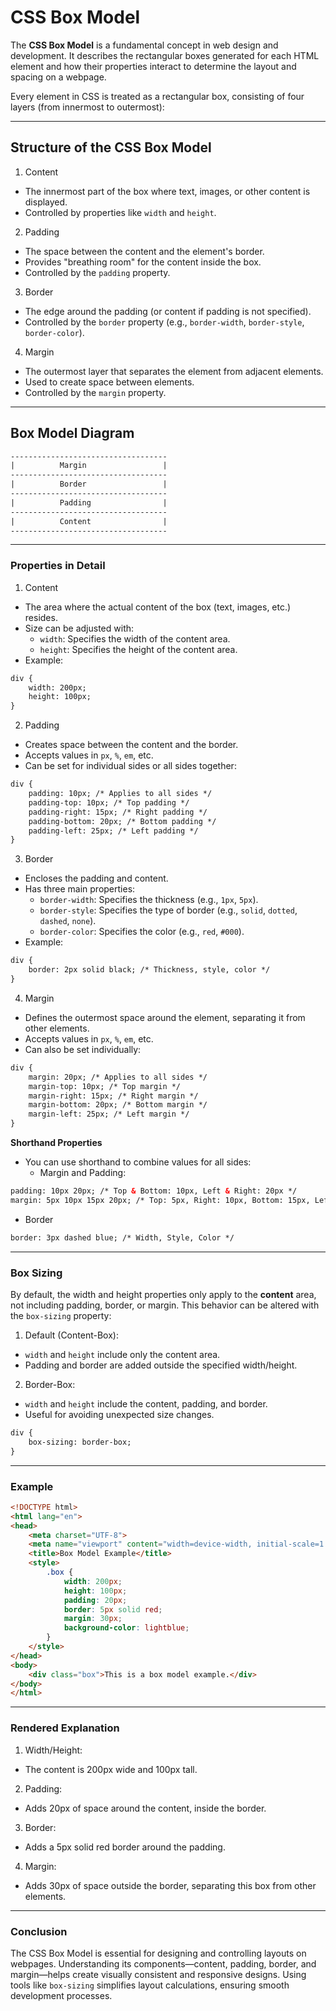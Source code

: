 # CSS Box Model

The **CSS Box Model** is a fundamental concept in web design and development. It describes the rectangular boxes generated for each HTML element and how their properties interact to determine the layout and spacing on a webpage.

Every element in CSS is treated as a rectangular box, consisting of four layers (from innermost to outermost):

---

## Structure of the CSS Box Model
1. Content

  - The innermost part of the box where text, images, or other content is displayed.
  - Controlled by properties like `width` and `height`.


2. Padding

  - The space between the content and the element's border.
  - Provides "breathing room" for the content inside the box.
  - Controlled by the `padding` property.


3. Border

  - The edge around the padding (or content if padding is not specified).
  - Controlled by the `border` property (e.g., `border-width`, `border-style`, `border-color`).


4. Margin

  - The outermost layer that separates the element from adjacent elements.
  - Used to create space between elements.
  - Controlled by the `margin` property.

---

## Box Model Diagram

```html
-----------------------------------
|          Margin                 |
-----------------------------------
|          Border                 |
-----------------------------------
|          Padding                |
-----------------------------------
|          Content                |
-----------------------------------
```

---

### Properties in Detail

1. Content
  - The area where the actual content of the box (text, images, etc.) resides.
  - Size can be adjusted with:
    - `width`: Specifies the width of the content area.
    - `height`: Specifies the height of the content area.
  - Example:

```html
div {
    width: 200px;
    height: 100px;
}
```

2. Padding
  - Creates space between the content and the border.
  - Accepts values in `px`, `%`, `em`, etc.
  - Can be set for individual sides or all sides together:

```html
div {
    padding: 10px; /* Applies to all sides */
    padding-top: 10px; /* Top padding */
    padding-right: 15px; /* Right padding */
    padding-bottom: 20px; /* Bottom padding */
    padding-left: 25px; /* Left padding */
}
```

3. Border

  - Encloses the padding and content.
  - Has three main properties:
    - `border-width`: Specifies the thickness (e.g., `1px`, `5px`).
    - `border-style`: Specifies the type of border (e.g., `solid`, `dotted`, `dashed`, `none`).
    - `border-color`: Specifies the color (e.g., `red`, `#000`).
  - Example:

```html
div {
    border: 2px solid black; /* Thickness, style, color */
}
```

4. Margin

  - Defines the outermost space around the element, separating it from other elements.
  - Accepts values in `px`, `%`, `em`, etc.
  - Can also be set individually:

```html
div {
    margin: 20px; /* Applies to all sides */
    margin-top: 10px; /* Top margin */
    margin-right: 15px; /* Right margin */
    margin-bottom: 20px; /* Bottom margin */
    margin-left: 25px; /* Left margin */
}
```

**Shorthand Properties**
  - You can use shorthand to combine values for all sides:
    - Margin and Padding:
 
```html
padding: 10px 20px; /* Top & Bottom: 10px, Left & Right: 20px */
margin: 5px 10px 15px 20px; /* Top: 5px, Right: 10px, Bottom: 15px, Left: 20px */
```

   - Border


```html
border: 3px dashed blue; /* Width, Style, Color */
```

---


### Box Sizing
By default, the width and height properties only apply to the **content** area, not including padding, border, or margin. This behavior can be altered with the `box-sizing` property:

1. Default (Content-Box):

  - `width` and `height` include only the content area.
  - Padding and border are added outside the specified width/height.
2. Border-Box:

  - `width` and `height` include the content, padding, and border.
  - Useful for avoiding unexpected size changes.

```html
div {
    box-sizing: border-box;
}
```

---

### Example

```html
<!DOCTYPE html>
<html lang="en">
<head>
    <meta charset="UTF-8">
    <meta name="viewport" content="width=device-width, initial-scale=1.0">
    <title>Box Model Example</title>
    <style>
        .box {
            width: 200px;
            height: 100px;
            padding: 20px;
            border: 5px solid red;
            margin: 30px;
            background-color: lightblue;
        }
    </style>
</head>
<body>
    <div class="box">This is a box model example.</div>
</body>
</html>
```

---

### Rendered Explanation
1. Width/Height:

  - The content is 200px wide and 100px tall.

2. Padding:

  - Adds 20px of space around the content, inside the border.


3. Border:

  - Adds a 5px solid red border around the padding.

4. Margin:

  - Adds 30px of space outside the border, separating this box from other elements.

---

### Conclusion

The CSS Box Model is essential for designing and controlling layouts on webpages. Understanding its components—content, padding, border, and margin—helps create visually consistent and responsive designs. Using tools like `box-sizing` simplifies layout calculations, ensuring smooth development processes.
